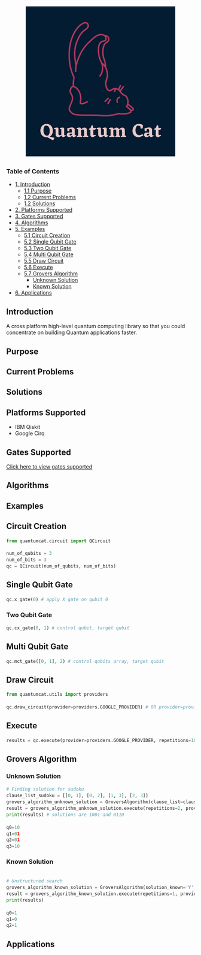 <h1 align="center">
  <img src="https://github.com/artificial-brain/quantumcat/blob/assets/quantumcat/logo/quantum_cat_logo.jpg?raw=true" alt="Quantum Cat Logo" width="400" height="400" />
</h1>

### Table of Contents

- [1. Introduction](#introduction)
  * [1.1 Purpose](#purpose)
  * [1.2 Current Problems](#current-problems)
  * [1.2 Solutions](#solutions)
- [2. Platforms Supported](#platforms-supported)
- [3. Gates Supported](#gates-supported)
- [4. Algorithms](#algorithms)
- [5. Examples](#examples)
  * [5.1 Circuit Creation](#circuit-creation)
  * [5.2 Single Qubit Gate](#single-qubit-gate)
  * [5.3 Two Qubit Gate](#two-qubit-gate)
  * [5.4 Multi Qubit Gate](#multi-qubit-gate)
  * [5.5 Draw Circuit](#draw-circuit)
  * [5.6 Execute](#execute)
  * [5.7 Grovers Algorithm](#grovers-algorithm)
    + [Unknown Solution](#unknown-solution)
    + [Known Solution](#known-solution)
- [6. Applications](#applications)


## Introduction
A cross platform high-level quantum computing library so that you could concentrate on building Quantum applications faster.
## Purpose
## Current Problems
## Solutions
## Platforms Supported
* IBM Qiskit
* Google Cirq
## Gates Supported
[Click here to view gates supported](https://sheet.zoho.com/sheet/published/nvlfe4b782cabaa524276ab9a44e270d800b2?mode=html)
## Algorithms
## Examples
## Circuit Creation
```python
from quantumcat.circuit import QCircuit

num_of_qubits = 3
num_of_bits = 3
qc = QCircuit(num_of_qubits, num_of_bits)
```
## Single Qubit Gate
```python
qc.x_gate(0) # apply X gate on qubit 0
```
### Two Qubit Gate
```python
qc.cx_gate(0, 1) # control qubit, target qubit
```
## Multi Qubit Gate
```python
qc.mct_gate([0, 1], 2) # control qubits array, target qubit
```
## Draw Circuit
```python
from quantumcat.utils import providers

qc.draw_circuit(provider=providers.GOOGLE_PROVIDER) # OR provider=providers.IBM_PROVIDER, For IBM Qiskit
```
## Execute
```python
results = qc.execute(provider=providers.GOOGLE_PROVIDER, repetitions=1024) # OR provider=providers.IBM_PROVIDER, For IBM Qiskit
```
## Grovers Algorithm
### Unknown Solution
```python
# Finding solution for sudoku
clause_list_sudoku = [[0, 1], [0, 2], [1, 3], [2, 3]]
grovers_algorithm_unknown_solution = GroversAlgorithm(clause_list=clause_list_sudoku, flip_output=True, solution_known='N')
result = grovers_algorithm_unknown_solution.execute(repetitions=2, provider=providers.GOOGLE_PROVIDER) # OR provider=providers.IBM_PROVIDER, For IBM Qiskit
print(results) # solutions are 1001 and 0110

q0=10
q1=01
q2=01
q3=10
```

### Known Solution
```python

# Unstructured search
grovers_algorithm_known_solution = GroversAlgorithm(solution_known='Y', search_keyword=101)
result = grovers_algorithm_known_solution.execute(repetitions=1, provider=providers.GOOGLE_PROVIDER) # OR provider=providers.IBM_PROVIDER, For IBM Qiskit
print(results)

q0=1
q1=0
q2=1
```
## Applications
